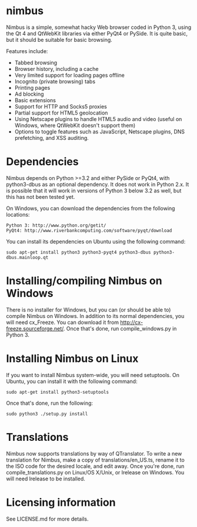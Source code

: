 nimbus
======

Nimbus is a simple, somewhat hacky Web browser coded in Python 3, using the
Qt 4 and QtWebKit libraries via either PyQt4 or PySide. It is quite basic, but
it should be suitable for basic browsing.

Features include:
* Tabbed browsing
* Browser history, including a cache
* Very limited support for loading pages offline
* Incognito (private browsing) tabs
* Printing pages
* Ad blocking
* Basic extensions
* Support for HTTP and Socks5 proxies
* Partial support for HTML5 geolocation
* Using Netscape plugins to handle HTML5 audio and video (useful on Windows,
  where QtWebKit doesn't support them)
* Options to toggle features such as JavaScript, Netscape plugins, DNS
  prefetching, and XSS auditing.

Dependencies
======

Nimbus depends on Python >=3.2 and either PySide or PyQt4, with python3-dbus
as an optional dependency. It does not work in Python 2.x. It is possible that
it will work in versions of Python 3 below 3.2 as well, but this has not been
tested yet.

On Windows, you can download the dependencies from the following locations:

    Python 3: http://www.python.org/getit/
    PyQt4: http://www.riverbankcomputing.com/software/pyqt/download

You can install its dependencies on Ubuntu using the following command:

    sudo apt-get install python3 python3-pyqt4 python3-dbus python3-dbus.mainloop.qt

Installing/compiling Nimbus on Windows
======

There is no installer for Windows, but you can (or should be able to) compile
Nimbus on Windows. In addition to its normal dependencies, you will need
cx_Freeze. You can download it from http://cx-freeze.sourceforge.net/. Once
that's done, run compile_windows.py in Python 3.

Installing Nimbus on Linux
======

If you want to install Nimbus system-wide, you will need setuptools. On
Ubuntu, you can install it with the following command:

    sudo apt-get install python3-setuptools

Once that's done, run the following:

    sudo python3 ./setup.py install

Translations
======

Nimbus now supports translations by way of QTranslator. To write a new
translation for Nimbus, make a copy of translations/en_US.ts, rename it to the
ISO code for the desired locale, and edit away. Once you're done, run
compile_translations.py on Linux/OS X/Unix, or lrelease on Windows. You will
need lrelease to be installed.

Licensing information
======

See LICENSE.md for more details.
